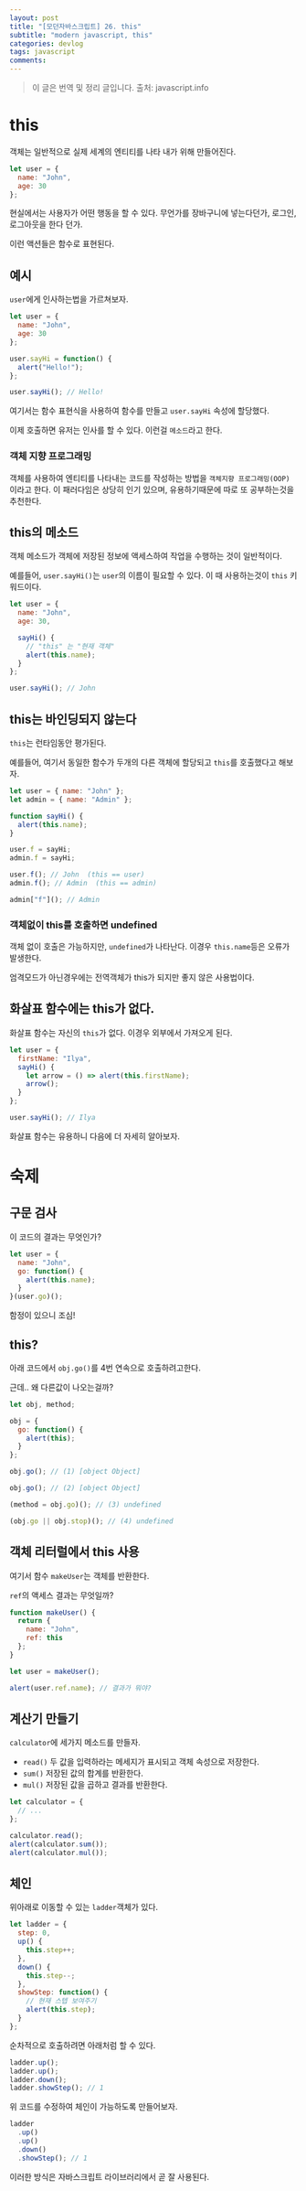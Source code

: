 ```yaml
---
layout: post
title: "[모던자바스크립트] 26. this"
subtitle: "modern javascript, this"
categories: devlog
tags: javascript
comments:
---
```


> 이 글은 번역 및 정리 글입니다.
> 출처: javascript.info

# this

객체는 일반적으로 실제 세계의 엔티티를 나타 내가 위해 만들어진다.

```js
let user = {
  name: "John",
  age: 30
};
```

현실에서는 사용자가 어떤 행동을 할 수 있다. 무언가를 장바구니에 넣는다던가, 로그인, 로그아웃을 한다 던가.

이런 액션들은 함수로 표현된다.

## 예시

`user`에게 인사하는법을 가르쳐보자.

```js
let user = {
  name: "John",
  age: 30
};

user.sayHi = function() {
  alert("Hello!");
};

user.sayHi(); // Hello!
```

여기서는 함수 표현식을 사용하여 함수를 만들고 `user.sayHi` 속성에 할당했다.

이제 호출하면 유저는 인사를 할 수 있다. 이런걸 `메소드`라고 한다.

### 객체 지향 프로그래밍

객체를 사용하여 엔티티를 나타내는 코드를 작성하는 방법을 `객체지향 프로그래밍(OOP)` 이라고 한다. 이 패러다임은 상당히 인기 있으며, 유용하기때문에 따로 또 공부하는것을 추천한다.

## this의 메소드

객체 메소드가 객체에 저장된 정보에 액세스하여 작업을 수행하는 것이 일반적이다.

예를들어, `user.sayHi()`는 `user`의 이름이 필요할 수 있다. 이 때 사용하는것이 `this` 키워드이다.

```js
let user = {
  name: "John",
  age: 30,

  sayHi() {
    // "this" 는 "현재 객체"
    alert(this.name);
  }
};

user.sayHi(); // John
```

## this는 바인딩되지 않는다

`this`는 런타임동안 평가된다.

예를들어, 여기서 동일한 함수가 두개의 다른 객체에 할당되고 `this`를 호출했다고 해보자.

```js
let user = { name: "John" };
let admin = { name: "Admin" };

function sayHi() {
  alert(this.name);
}

user.f = sayHi;
admin.f = sayHi;

user.f(); // John  (this == user)
admin.f(); // Admin  (this == admin)

admin["f"](); // Admin
```

### 객체없이 this를 호출하면 undefined

객체 없이 호출은 가능하지만, `undefined`가 나타난다. 이경우 `this.name`등은 오류가 발생한다.

엄격모드가 아닌경우에는 전역객체가 this가 되지만 좋지 않은 사용법이다.

## 화살표 함수에는 this가 없다.

화살표 함수는 자신의 `this`가 없다. 이경우 외부에서 가져오게 된다.

```js
let user = {
  firstName: "Ilya",
  sayHi() {
    let arrow = () => alert(this.firstName);
    arrow();
  }
};

user.sayHi(); // Ilya
```

화살표 함수는 유용하니 다음에 더 자세히 알아보자.

# 숙제

## 구문 검사

이 코드의 결과는 무엇인가?

```js
let user = {
  name: "John",
  go: function() {
    alert(this.name);
  }
}(user.go)();
```

함정이 있으니 조심!

## this?

아래 코드에서 `obj.go()`를 4번 연속으로 호출하려고한다.

근데.. 왜 다른값이 나오는걸까?

```js
let obj, method;

obj = {
  go: function() {
    alert(this);
  }
};

obj.go(); // (1) [object Object]

obj.go(); // (2) [object Object]

(method = obj.go)(); // (3) undefined

(obj.go || obj.stop)(); // (4) undefined
```

## 객체 리터럴에서 this 사용

여기서 함수 `makeUser`는 객체를 반환한다.

`ref`의 액세스 결과는 무엇일까?

```js
function makeUser() {
  return {
    name: "John",
    ref: this
  };
}

let user = makeUser();

alert(user.ref.name); // 결과가 뭐야?
```

## 계산기 만들기

`calculator`에 세가지 메소드를 만들자.

- `read()` 두 값을 입력하라는 메세지가 표시되고 객체 속성으로 저장한다.
- `sum()` 저장된 값의 합계를 반환한다.
- `mul()` 저장된 값을 곱하고 결과를 반환한다.

```js
let calculator = {
  // ...
};

calculator.read();
alert(calculator.sum());
alert(calculator.mul());
```

## 체인

위아래로 이동할 수 있는 `ladder`객체가 있다.

```js
let ladder = {
  step: 0,
  up() {
    this.step++;
  },
  down() {
    this.step--;
  },
  showStep: function() {
    // 현재 스텝 보여주기
    alert(this.step);
  }
};
```

순차적으로 호출하려면 아래처럼 할 수 있다.

```js
ladder.up();
ladder.up();
ladder.down();
ladder.showStep(); // 1
```

위 코드를 수정하여 체인이 가능하도록 만들어보자.

```js
ladder
  .up()
  .up()
  .down()
  .showStep(); // 1
```

이러한 방식은 자바스크립트 라이브러리에서 곧 잘 사용된다.
